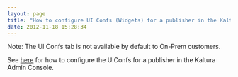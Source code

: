 ```yaml
---
layout: page
title: "How to ﻿configure UI Confs (Widgets) for a publisher in the Kaltura Admin Console"
date: 2012-11-18 15:28:34
---
```


<p class="mce-note-graphic">
  Note: The UI Confs tab is not available by default to On-Prem customers.
</p>

See <a href="http://knowledge.kaltura.com/node/689#widgets" target="_blank">here</a> for how to configure the UIConfs for a publisher in the Kaltura Admin Console.